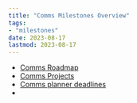 ```yaml
---
title: "Comms Milestones Overview"
tags:
- "milestones"
date: 2023-08-17
lastmod: 2023-08-17
---
```


- [Comms Roadmap](https://www.notion.so/eb0629444f0a431b85f79c569e1ca91b?v=76acbc1631d4479cbcac04eb08138c19)
- [Comms Projects](https://www.notion.so/b9a44ea08d2a4d2aaa9e51c19b476451?v=f4f6184e49854fe98d61ade0bf02200d)
- [Comms planner deadlines](https://www.notion.so/2585646d01b24b5fbc79150e1aa92347?v=feae1d82810849169b06a12c849d8088)
- 